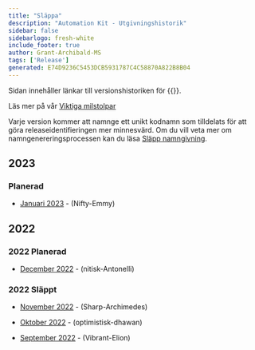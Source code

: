 ```yaml
---
title: "Släppa"
description: "Automation Kit - Utgivningshistorik"
sidebar: false
sidebarlogo: fresh-white
include_footer: true
author: Grant-Archibald-MS
tags: ['Release']
generated: E74D9236C5453DCB5931787C4C58870A822B8B04
---
```


Sidan innehåller länkar till versionshistoriken för {{<product-name>}}.

Läs mer på vår [Viktiga milstolpar](/sv/releases/milestones)

Varje version kommer att namnge ett unikt kodnamn som tilldelats för att göra releaseidentifieringen mer minnesvärd. Om du vill veta mer om namngenereringsprocessen kan du läsa [Släpp namngivning](/sv/releases/naming).

## 2023

### Planerad

- [Januari 2023](/sv/releases/january-2023) - (Nifty-Emmy)

## 2022

### 2022 Planerad

- [December 2022](/sv/releases/december-2022) - (nitisk-Antonelli)

### 2022 Släppt

- [November 2022](/sv/releases/november-2022) - (Sharp-Archimedes)

- [Oktober 2022](/sv/releases/october-2022) - (optimistisk-dhawan)

- [September 2022](/sv/releases/september-2022) - (Vibrant-Elion)
